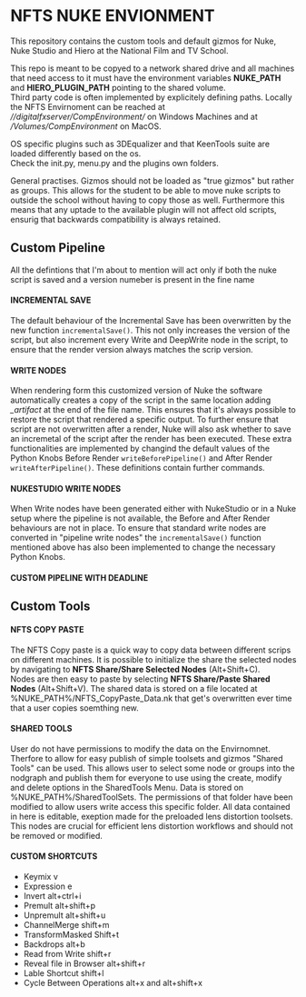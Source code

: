 # NFTS NUKE ENVIONMENT


This repository contains the custom tools and default gizmos for Nuke, Nuke Studio and Hiero at the National Film and TV School.

This repo is meant to be copyed to a network shared drive and all machines that need access to it must have the environment variables <b>NUKE_PATH</b> and <b>HIERO_PLUGIN_PATH</b> pointing to the shared volume. 
</br>Third party code is often implemented by explicitely defining paths. Locally the NFTS Envirnoment can be reached at <i>//digitalfxserver/CompEnvironment/</i> on Windows Machines and at <i>/Volumes/CompEnvironment</i> on MacOS.

OS specific plugins such as 3DEqualizer and that KeenTools suite are loaded differently based on the os. 
</br>Check the init.py, menu.py and the plugins own folders.

General practises.
Gizmos should not be loaded as "true gizmos" but rather as groups. This allows for the student to be able to move nuke scripts to outside the school without having to copy those as well. Furthermore this means that any uptade to the available plugin will not affect old scripts, ensurig that backwards compatibility is always retained.

<h2>Custom Pipeline</h2>

All the defintions that I'm about to mention will act only if both the nuke script is saved and a version numeber is present in the fine name

<h4>INCREMENTAL SAVE</h4>

The default behaviour of the Incremental Save has been overwritten by the new function <code>incrementalSave()</code>. This not only increases the version of the script, but also increment every Write and DeepWrite node in the script, to ensure that the render version always matches the scrip version.

<h4>WRITE NODES</h4>

When rendering form this customized version of Nuke the software automatically creates a copy of the script in the same location adding <i>_artifact</i> at the end of the file name. This ensures that it's always possible to restore the script that rendered a specific output.
To further ensure that script are not overwritten after a render, Nuke will also ask whether to save an incremetal of the script after the render has been executed.
These extra functionalities are implemented by changind the default values of the Python Knobs Before Render <code>writeBeforePipeline()</code> and After Render <code>writeAfterPipeline()</code>.
These definitions contain further commands.

<h4>NUKESTUDIO WRITE NODES</h4>
When Write nodes have been generated either with NukeStudio or in a Nuke setup where the pipeline is not available, the Before and After Render behaviours are not in place.
To ensure that standard write nodes are converted in "pipeline write nodes" the <code>incrementalSave()</code> function mentioned above has also been implemented to change the necessary Python Knobs. 

<h4>CUSTOM PIPELINE WITH DEADLINE</h4>

<h2>Custom Tools</h2>

<h4>NFTS COPY PASTE</h4>

The NFTS Copy paste is a quick way to copy data between different scrips on different machines.
It is possible to initialize the share the selected nodes by navigating to <b>NFTS Share/Share Selected Nodes</b> (Alt+Shift+C).
</br>Nodes are then easy to paste by selecting <b>NFTS Share/Paste Shared Nodes</b> (Alt+Shift+V).
The shared data is stored on a file located at %NUKE_PATH%/NFTS_CopyPaste_Data.nk that get's overwritten ever time that a user copies soemthing new.

<h4>SHARED TOOLS</h4>

User do not have permissions to modify the data on the Envirnomnet. Therfore to allow for easy publish of simple toolsets and gizmos "Shared Tools" can be used. 
This allows user to select some node or groups into the nodgraph and publish them for everyone to use using the create, modify and delete options in the SharedTools Menu.
Data is stored on %NUKE_PATH%/SharedToolSets. The permissions of that folder have been modified to allow users write access this specific folder.
All data contained in here is editable, exeption made for the preloaded lens distortion toolsets. This nodes are crucial for efficient lens distortion workflows and should not be removed or modified.

<h4>CUSTOM SHORTCUTS</h4>
<ul>
<li>Keymix          v</li>
<li>Expression      e</li>
<li>Invert          alt+ctrl+i</li>
<li>Premult         alt+shift+p</li>
<li>Unpremult       alt+shift+u</li>
<li>ChannelMerge    shift+m</li>
<li>TransformMasked  Shift+t</li>
<li>Backdrops       alt+b</li>
<li>Read from Write       shift+r</li>
<li>Reveal file in Browser      alt+shift+r</li>
<li>Lable Shortcut       shift+l</li>
<li>Cycle Between Operations       alt+x and alt+shift+x</li>
</ul>
